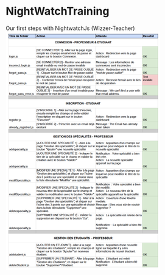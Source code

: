 ﻿# NightWatchTraining
Our first steps with NightwatchJs (Wizzer-Teacher)
![Tests](https://raw.githubusercontent.com/Edd13Mora/NightWatchTraining/main/bin/Capture_decran_2022-02-02_a_15.30.21.png)

